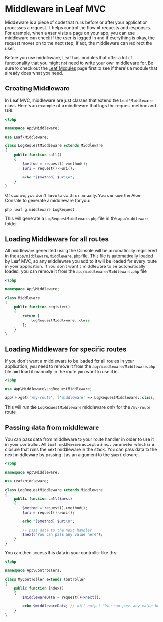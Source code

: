 # Middleware in Leaf MVC

Middleware is a piece of code that runs before or after your application processes a request. It helps control the flow of requests and responses. For example, when a user visits a page on your app, you can use middleware can check if the user is logged in and if everything is okay, the request moves on to the next step; if not, the middleware can redirect the user.

Before you use middleware, Leaf has modules that offer a lot of functionality that you might not need to write your own middleware for. Be sure to check out the [Leaf Modules](/docs/modules) page first to see if there's a module that already does what you need.

## Creating Middleware

In Leaf MVC, middleware are just classes that extend the `Leaf\Middleware` class. Here's an example of a middleware that logs the request method and URI:

```php
<?php

namespace App\Middleware;

use Leaf\Middleware;

class LogRequestMiddleware extends Middleware
{
    public function call()
    {
        $method = request()->method();
        $uri = request()->uri();

        echo "[$method] $uri\n";
    }
}
```

Of course, you don't have to do this manually. You can use the Aloe Console to generate a middleware for you:

```bash:no-line-numbers
php leaf g:middleware LogRequest
```

This will generate a `LogRequestMiddleware.php` file in the `app/middleware` folder.

## Loading Middleware for all routes

All middleware generated using the Console will be automatically registered in the `app/middleware/Middleware.php` file. This file is automatically loaded by Leaf MVC, so any middleware you add to it will be loaded for every route in your application. If you don't want a middleware to be automatically loaded, you can remove it from the `app/middleware/Middleware.php` file.

```php
<?php

namespace App\Middleware;

class Middleware
{
    public function register()
    {
        return [
            LogRequestMiddleware::class
        ];
    }
}
```

## Loading Middleware for specific routes

If you don't want a middleware to be loaded for all routes in your application, you need to remove it from the `app/middleware/Middleware.php` file and load it manually in the route you want to use it in.

```php
<?php

use App\Middleware\LogRequestMiddleware;

app()->get('/my-route', ['middleware' => LogRequestMiddleware::class, 'MyController@index']);
```

This will run the `LogRequestMiddleware` middleware only for the `/my-route` route.

## Passing data from middleware

You can pass data from middleware to your route handler in order to use it in your controller. All Leaf middleware  accept a `$next` parameter which is a closure that runs the next middleware in the stack. You can pass data to the next middleware by passing it as an argument to the `$next` closure.

```php
<?php

namespace App\Middleware;

use Leaf\Middleware;

class LogRequestMiddleware extends Middleware
{
    public function call($next)
    {
        $method = request()->method();
        $uri = request()->uri();

        echo "[$method] $uri\n";

        // pass data to the next handler
        $next('You can pass any value here');
    }
}
```

You can then access this data in your controller like this:

```php
<?php

namespace App\Controllers;

class MyController extends Controller
{
    public function index()
    {
        $middlewareData = request()->next();

        echo $middlewareData; // will output "You can pass any value here"
    }
}
```
